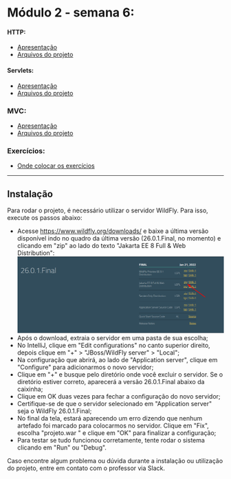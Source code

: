 # Módulo 2 - semana 6:

#### HTTP:
  - [Apresentação](https://docs.google.com/presentation/d/17uViROVO2GkzrQDYR7W9_-NayeetKJA7ipMf-CVlwnk)
  - [Arquivos do projeto](src/main/java/dive/tech/projeto/aula1)

#### Servlets:
  - [Apresentação](https://docs.google.com/presentation/d/1fcKjKTDqt0UTdTcyIiw-xzZFbi5rSTZmPkh3NjiaRaU)
  - [Arquivos do projeto](src/main/java/dive/tech/projeto/aula2)

### MVC:
  - [Apresentação](https://docs.google.com/presentation/d/1tIvgsEc_xXK6nQCwUcCLtsJvlSEro_wdhI4_Q2v9rrY)
  - [Arquivos do projeto](src/main/java/dive/tech/projeto/aula3)

### Exercícios:
- [Onde colocar os exercícios](src/main/java/dive/tech/projeto/exercicios)

---

## Instalação

Para rodar o projeto, é necessário utilizar o servidor WildFly. 
Para isso, execute os passos abaixo:
- Acesse https://www.wildfly.org/downloads/ e baixe a última versão 
disponível indo no quadro da última versão (26.0.1.Final, no momento) 
e clicando em "zip" ao lado do texto "Jakarta EE 8 Full & Web Distribution":
![img.png](src/main/resources/wildfly-download.png)
- Após o download, extraia o servidor em uma pasta de sua escolha;
- No IntelliJ, clique em "Edit configurations" no canto superior direito, 
depois clique em "+" > "JBoss/WildFly server" > "Local";
- Na configuração que abrirá, ao lado de "Application server", clique em "Configure" para adicionarmos o novo servidor;
- Clique em "+" e busque pelo diretório onde você excluir o servidor. Se o diretório estiver correto, aparecerá a versão 26.0.1.Final abaixo da caixinha;
- Clique em OK duas vezes para fechar a configuração do novo servidor;
- Certifique-se de que o servidor selecionado em "Application server" seja o WildFly 26.0.1.Final;
- No final da tela, estará aparecendo um erro dizendo que nenhum artefado foi marcado para colocarmos no servidor. 
Clique em "Fix", escolha "projeto.war " e clique em "OK" para finalizar a configuração;
- Para testar se tudo funcionou corretamente, tente rodar o sistema clicando em "Run" ou "Debug".

Caso encontre algum problema ou dúvida durante a instalação ou utilização do projeto, entre em contato com o professor via Slack.